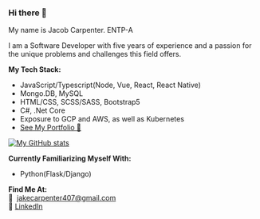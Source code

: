 ### Hi there 👋
 My name is Jacob Carpenter. ENTP-A

I am a Software Developer with five years of experience and a passion for the unique 
problems and challenges this field offers.

<b>My Tech Stack:</b>
<ul>
 <li>JavaScript/Typescript(Node, Vue, React, React Native)</li>
 <li>Mongo.DB, MySQL</li>
 <li>HTML/CSS, SCSS/SASS, Bootstrap5</li>
 <li>C#, .Net Core</li>
 <li>Exposure to GCP and AWS, as well as Kubernetes</li>
 <li><a href="https://jakecarp.github.io/resume/">See My Portfolio 💼</a></li>  
</ul>

[![My GitHub stats](https://github-readme-stats.vercel.app/api?username=JakeCarp)](https://github.com/anuraghazra/github-readme-stats)

<b>Currently Familiarizing Myself With:</b>
<ul>
 <li>Python(Flask/Django)</li>
</ul>

<b>Find Me At:</b><br>
 📧 &nbsp;jakecarpenter407@gmail.com<br>
 🔗 <a href="https://www.linkedin.com/in/dev-man-jacob-carpenter/">LinkedIn</a>
 

